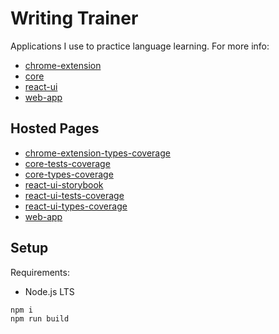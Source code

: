 # Writing Trainer

Applications I use to practice language learning. For more info:

- [chrome-extension](./packages/chrome-extension)
- [core](./packages/core)
- [react-ui](./packages/react-ui)
- [web-app](./packages/web-app)

## Hosted Pages

- [chrome-extension-types-coverage](https://igncp.github.io/writing-trainer/chrome-extension-types-coverage)
- [core-tests-coverage](https://igncp.github.io/writing-trainer/core-tests-coverage)
- [core-types-coverage](https://igncp.github.io/writing-trainer/core-types-coverage)
- [react-ui-storybook](https://igncp.github.io/writing-trainer/react-ui-storybook)
- [react-ui-tests-coverage](https://igncp.github.io/writing-trainer/react-ui-tests-coverage)
- [react-ui-types-coverage](https://igncp.github.io/writing-trainer/react-ui-types-coverage)
- [web-app](https://igncp.github.io/writing-trainer/web-app)

## Setup

Requirements:

- Node.js LTS

```
npm i
npm run build
```
